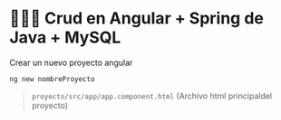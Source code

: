 # :chocolate_bar::chocolate_bar::chocolate_bar: Crud en Angular + Spring de Java + MySQL
Crear un nuevo proyecto angular
```
ng new nombreProyecto
```

>  `proyecto/src/app/app.component.html` (Archivo html principaldel proyecto)


